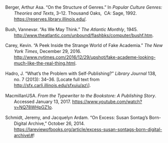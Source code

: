 <div class="csl-bib-body"
style="line-height: 1.35; padding-left: 2em; text-indent:-2em;">

Berger, Arthur Asa. “On the Structure of Genres.” In *Popular Culture
Genres: Theories and Texts*, 3–12. Thousand Oaks,  CA: Sage, 1992.
https://reserves.library.illinois.edu/.

Bush, Vannevar. “As We May Think.” *The Atlantic Monthly*, 1945.
http://www.theatlantic.com/unbound/flashbks/computer/bushf.htm.

Carey, Kevin. “A Peek Inside the Strange World of Fake Academia.” *The
New York Times*, December 29, 2016.
http://www.nytimes.com/2016/12/29/upshot/fake-academe-looking-much-like-the-real-thing.html.

Hadro, J. “What’s the Problem with Self-Publishing?” *Library Journal*
138, no. 7 (2013): 34–36. \[Locate full text from
http://sfx.carli.illinois.edu/sfxuiu/az\].

MacmillanUSA. *From the Typewriter to the Bookstore: A Publishing
Story*. Accessed January 13, 2017.
https://www.youtube.com/watch?v=NQ78WHpGZ1o.

Schmidt, Jeremy, and Jacquelyn Ardam. “On Excess: Susan Sontag’s
Born-Digital Archive,” October 26, 2014.
https://lareviewofbooks.org/article/excess-susan-sontags-born-digital-archive\#!

</div>
